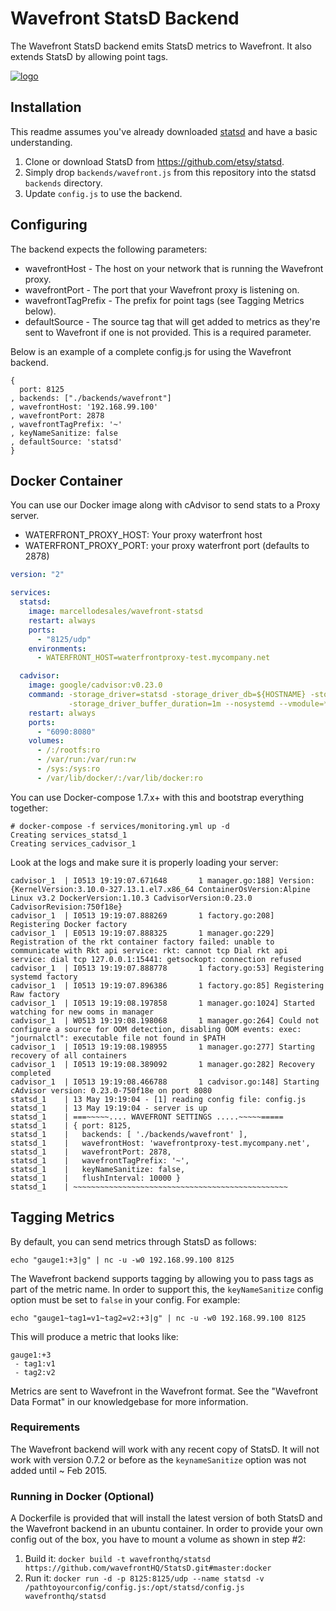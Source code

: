 

# Wavefront StatsD Backend

The Wavefront StatsD backend emits StatsD metrics to Wavefront. It also extends StatsD by allowing point tags.

[![logo](http://dockeri.co/image/marcellodesales/wavefront-statsd)](https://hub.docker.com/r/marcellodesales/wavefront-statsd/)

## Installation
This readme assumes you've already downloaded [statsd](https://github.com/etsy/statsd) and have a basic understanding. 

1. Clone or download StatsD from https://github.com/etsy/statsd.
2. Simply drop `backends/wavefront.js` from this repository into the statsd `backends` directory.
3. Update `config.js` to use the backend.

## Configuring

The backend expects the following parameters:
- wavefrontHost - The host on your network that is running the Wavefront proxy.
- wavefrontPort - The port that your Wavefront proxy is listening on.
- wavefrontTagPrefix - The prefix for point tags (see Tagging Metrics below).
- defaultSource - The source tag that will get added to metrics as they're sent to Wavefront if one is not provided. This is a required parameter.

Below is an example of a complete config.js for using the Wavefront backend.
```
{ 
  port: 8125
, backends: ["./backends/wavefront"]
, wavefrontHost: '192.168.99.100'
, wavefrontPort: 2878
, wavefrontTagPrefix: '~'
, keyNameSanitize: false
, defaultSource: 'statsd'
}
```

## Docker Container

You can use our Docker image along with cAdvisor to send stats to a Proxy server.

* WATERFRONT_PROXY_HOST: Your proxy waterfront host
* WATERFRONT_PROXY_PORT: your proxy waterfront port (defaults to 2878)

```yml
version: "2"

services:
  statsd:
    image: marcellodesales/wavefront-statsd
    restart: always
    ports:
      - "8125/udp"
    environments:
      - WATERFRONT_HOST=waterfrontproxy-test.mycompany.net

  cadvisor:
    image: google/cadvisor:v0.23.0
    command: -storage_driver=statsd -storage_driver_db=${HOSTNAME} -storage_driver_host=statsd:8125} \
             -storage_driver_buffer_duration=1m --nosystemd --vmodule=*=4
    restart: always
    ports:
      - "6090:8080"
    volumes:
      - /:/rootfs:ro
      - /var/run:/var/run:rw
      - /sys:/sys:ro
      - /var/lib/docker/:/var/lib/docker:ro
```

You can use Docker-compose 1.7.x+ with this and bootstrap everything together:

```
# docker-compose -f services/monitoring.yml up -d
Creating services_statsd_1
Creating services_cadvisor_1
```

Look at the logs and make sure it is properly loading your server:

```
cadvisor_1  | I0513 19:19:07.671648       1 manager.go:188] Version: {KernelVersion:3.10.0-327.13.1.el7.x86_64 ContainerOsVersion:Alpine Linux v3.2 DockerVersion:1.10.3 CadvisorVersion:0.23.0 CadvisorRevision:750f18e}
cadvisor_1  | I0513 19:19:07.888269       1 factory.go:208] Registering Docker factory
cadvisor_1  | E0513 19:19:07.888325       1 manager.go:229] Registration of the rkt container factory failed: unable to communicate with Rkt api service: rkt: cannot tcp Dial rkt api service: dial tcp 127.0.0.1:15441: getsockopt: connection refused
cadvisor_1  | I0513 19:19:07.888778       1 factory.go:53] Registering systemd factory
cadvisor_1  | I0513 19:19:07.896386       1 factory.go:85] Registering Raw factory
cadvisor_1  | I0513 19:19:08.197858       1 manager.go:1024] Started watching for new ooms in manager
cadvisor_1  | W0513 19:19:08.198068       1 manager.go:264] Could not configure a source for OOM detection, disabling OOM events: exec: "journalctl": executable file not found in $PATH
cadvisor_1  | I0513 19:19:08.198955       1 manager.go:277] Starting recovery of all containers
cadvisor_1  | I0513 19:19:08.389092       1 manager.go:282] Recovery completed
cadvisor_1  | I0513 19:19:08.466788       1 cadvisor.go:148] Starting cAdvisor version: 0.23.0-750f18e on port 8080
statsd_1    | 13 May 19:19:04 - [1] reading config file: config.js
statsd_1    | 13 May 19:19:04 - server is up
statsd_1    | ===~~~~~.... WAVEFRONT SETTINGS .....~~~~~=====
statsd_1    | { port: 8125,
statsd_1    |   backends: [ './backends/wavefront' ],
statsd_1    |   wavefrontHost: 'wavefrontproxy-test.mycompany.net',
statsd_1    |   wavefrontPort: 2878,
statsd_1    |   wavefrontTagPrefix: '~',
statsd_1    |   keyNameSanitize: false,
statsd_1    |   flushInterval: 10000 }
statsd_1    | ~~~~~~~~~~~~~~~~~~~~~~~~~~~~~~~~~~~~~~~~~~~~~~~~

```

## Tagging Metrics

By default, you can send metrics through StatsD as follows:

```
echo "gauge1:+3|g" | nc -u -w0 192.168.99.100 8125
```

The Wavefront backend supports tagging by allowing you to pass tags as part of the metric name. In order to support this, the `keyNameSanitize` config option must be set to `false` in your config. For example:

```
echo "gauge1~tag1=v1~tag2=v2:+3|g" | nc -u -w0 192.168.99.100 8125
```
This will produce a metric that looks like:
```
gauge1:+3
 - tag1:v1
 - tag2:v2
```

Metrics are sent to Wavefront in the Wavefront format. See the "Wavefront Data Format" in our knowledgebase for more information.

### Requirements

The Wavefront backend will work with any recent copy of StatsD. It will not work with version 0.7.2 or before as the `keynameSanitize` option was not added until ~ Feb 2015.

### Running in Docker (Optional)
A Dockerfile is provided that will install the latest version of both StatsD and the Wavefront backend in an ubuntu container. In order to provide your own config out of the box, you have to mount a volume as shown in step #2:

1. Build it: `docker build -t wavefronthq/statsd https://github.com/wavefrontHQ/StatsD.git#master:docker`
2. Run it: `docker run -d -p 8125:8125/udp --name statsd -v /pathtoyourconfig/config.js:/opt/statsd/config.js wavefronthq/statsd`



